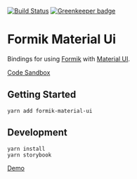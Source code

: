 [![Build Status](https://travis-ci.org/stackworx/formik-material-ui.svg?branch=master)](https://travis-ci.org/stackworx/formik-material-ui) [![Greenkeeper badge](https://badges.greenkeeper.io/stackworx/formik-material-ui.svg)](https://greenkeeper.io/)

# Formik Material Ui

Bindings for using [Formik](https://github.com/jaredpalmer/formik) with [Material UI](https://material-ui.com/).

[Code Sandbox](https://codesandbox.io/s/z65oq5q9y3)

## Getting Started

    yarn add formik-material-ui

## Development

    yarn install
    yarn storybook

[Demo](https://stackworx.github.io/formik-material-ui)
